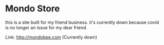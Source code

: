 # Mondo Store
this is a site built for my friend business.
it's currently down because covid is no longer an issue for my dear friend.

Link: http://mondobee.com (Currently down)
